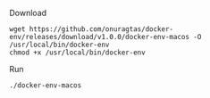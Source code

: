 Download

```
wget https://github.com/onuragtas/docker-env/releases/download/v1.0.0/docker-env-macos -O /usr/local/bin/docker-env
chmod +x /usr/local/bin/docker-env
```

Run

```
./docker-env-macos
```
